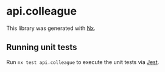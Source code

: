 # api.colleague

This library was generated with [Nx](https://nx.dev).

## Running unit tests

Run `nx test api.colleague` to execute the unit tests via [Jest](https://jestjs.io).
